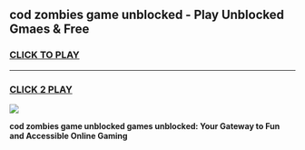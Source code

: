 
## cod zombies game unblocked - Play Unblocked Gmaes & Free
<h3>
<a href="https://premium.freeplayer.one?title=cod_zombies_game_unblocked&ref=19F">CLICK TO PLAY</a></h3>
<hr>

<h3>
<a href="https://premium.freeplayer.one?title=cod_zombies_game_unblocked&ref=19F">CLICK 2 PLAY</a>
  
</h3>

<a href="https://premium.freeplayer.one?title=cod_zombies_game_unblocked&ref=19F/"><img src="https://clearcache.store/games.png"></a>


**cod zombies game unblocked games unblocked: Your Gateway to Fun and Accessible Online Gaming**
